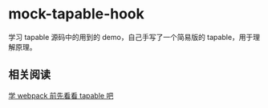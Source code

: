 # mock-tapable-hook
学习 tapable 源码中的用到的 demo，自己手写了一个简易版的 tapable，用于理解原理。

## 相关阅读
[学 webpack 前先看看 tapable 吧](https://zhuanlan.zhihu.com/p/511616960)